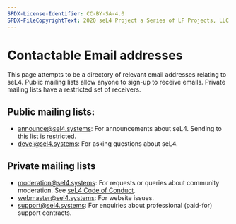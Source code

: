 ```yaml
---
SPDX-License-Identifier: CC-BY-SA-4.0
SPDX-FileCopyrightText: 2020 seL4 Project a Series of LF Projects, LLC.
---
```


# Contactable Email addresses

This page attempts to be a directory of relevant email addresses relating to seL4.
Public mailing lists allow anyone to sign-up to receive emails.
Private mailing lists have a restricted set of receivers.

## Public mailing lists:

  - [announce@sel4.systems](https://sel4.systems/lists/listinfo/announce): For announcements about seL4.
    Sending to this list is restricted.
  - [devel@sel4.systems](https://sel4.systems/lists/listinfo/devel): For asking questions about seL4.

## Private mailing lists

- [moderation@sel4.systems](mailto:moderation@sel4.systems): For requests or queries about community moderation.
  See [seL4 Code of Conduct](/Conduct).
- [webmaster@sel4.systems](mailto:webmaster@sel4.systems): For website issues.
- [support@sel4.systems](mailto:support@sel4.systems): For enquiries about professional (paid-for) support contracts.
